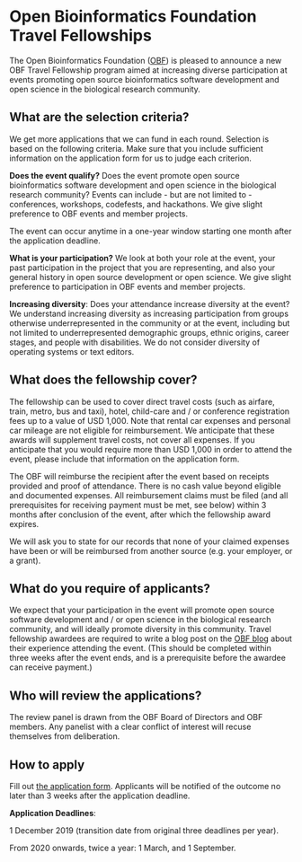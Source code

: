 # Open Bioinformatics Foundation Travel Fellowships

The Open Bioinformatics Foundation ([OBF](https://www.open-bio.org)) is pleased to announce a new OBF Travel Fellowship program aimed at increasing diverse participation at events promoting open source bioinformatics software development and open science in the biological research community.

## What are the selection criteria?
We get more applications that we can fund in each round. Selection is based on
the following criteria. Make sure that you include sufficient information on the application form for us to
judge each criterion.

**Does the event qualify?** Does the event promote open source bioinformatics software
development and open science in the biological research community? Events can include - but are not limited to - conferences, workshops, codefests, and hackathons. We give
slight preference to OBF events and member projects.

The event can occur anytime in a one-year window starting one month after the application deadline.

**What is your participation?** We look at both your role at the event, your past participation in the project that you are representing, and also your general history in open source development or open science. We give slight preference to
participation in OBF events and member projects.

**Increasing diversity**: Does your attendance increase diversity at the event? We understand increasing diversity as increasing participation from groups otherwise underrepresented in the community or at the event, including but not limited to underrepresented demographic groups, ethnic origins, career stages, and people with disabilities. We do not consider diversity of operating systems or text editors.

## What does the fellowship cover?
The fellowship can be used to cover direct travel costs (such as airfare, train, metro, bus and taxi), hotel, child-care and / or conference registration fees up to a value of USD 1,000. Note that rental car expenses and personal car mileage are not eligible for reimbursement. We anticipate that these awards will supplement travel costs, not cover all expenses. If you anticipate that you would require more than USD 1,000 in order to attend the event, please include that information on the application form.

The OBF will reimburse the recipient after the event based on receipts provided and proof of attendance. There is no cash value beyond eligible and documented expenses. All reimbursement claims must be filed (and all prerequisites for receiving payment must be met, see below) within 3 months after conclusion of the event, after which the fellowship award expires.

We will ask you to state for our records that none of your claimed expenses have been or will be reimbursed from another source (e.g. your employer, or a grant).

## What do you require of applicants?
We expect that your participation in the event will promote open source software development and / or open science in the biological research community, and will ideally promote diversity in this community. Travel fellowship awardees are required to write a blog post  on the [OBF blog](https://www.open-bio.org/category/travel-fellowship/) about their experience attending the event. (This should be completed within three weeks after the event ends, and is a prerequisite before the awardee can receive payment.)

## Who will review the applications?
The review panel is drawn from the OBF Board of Directors and OBF members. Any panelist with a clear conflict of interest will recuse themselves from deliberation.

## How to apply
Fill out [the application form](https://goo.gl/forms/btbOOfkVcXVzZXxD2). Applicants will be notified of the outcome no later than 3 weeks after the application deadline.

**Application Deadlines**:

1 December 2019 (transition date from original three deadlines per year).

From 2020 onwards, twice a year: 1 March, and 1 September.
